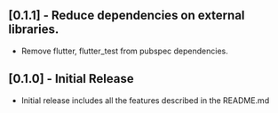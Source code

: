 ## [0.1.1] - Reduce dependencies on external libraries.

* Remove flutter, flutter_test from pubspec dependencies.

## [0.1.0] - Initial Release

* Initial release includes all the features described in the README.md

